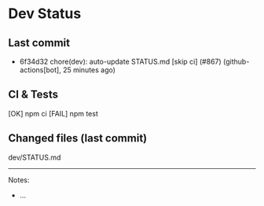 # Dev Status

## Last commit
- 6f34d32 chore(dev): auto-update STATUS.md [skip ci] (#867) (github-actions[bot], 25 minutes ago)
## CI & Tests
[OK] npm ci
[FAIL] npm test

## Changed files (last commit)
dev/STATUS.md

---
Notes:
- ...
